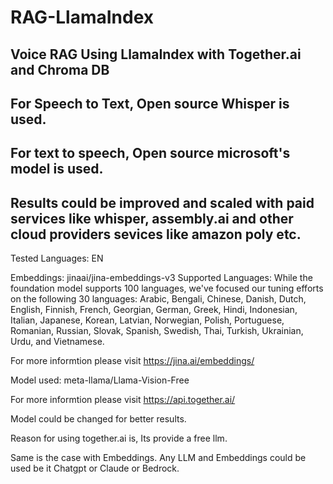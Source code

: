 # RAG-LlamaIndex
## Voice RAG Using LlamaIndex with Together.ai and Chroma DB
## For Speech to Text, Open source Whisper is used.
## For text to speech, Open source microsoft's model is used.
## Results could be improved and scaled with paid services like whisper, assembly.ai and other cloud providers sevices like amazon poly etc.

Tested Languages: EN



Embeddings: jinaai/jina-embeddings-v3
Supported Languages:
While the foundation model supports 100 languages, we've focused our tuning efforts on the following 30 languages: Arabic, Bengali, Chinese, Danish, Dutch, English, Finnish, French, Georgian, German, Greek, Hindi, Indonesian, Italian, Japanese, Korean, Latvian, Norwegian, Polish, Portuguese, Romanian, Russian, Slovak, Spanish, Swedish, Thai, Turkish, Ukrainian, Urdu, and Vietnamese.

For more informtion please visit https://jina.ai/embeddings/

Model used: meta-llama/Llama-Vision-Free

For more informtion please visit https://api.together.ai/

Model could be changed for better results. 

Reason for using together.ai is, Its provide a free llm.

Same is the case with Embeddings. Any LLM and Embeddings could be used be it Chatgpt or Claude or Bedrock.



